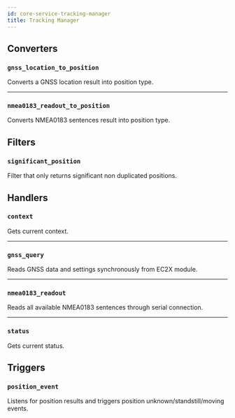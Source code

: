 ```yaml
---
id: core-service-tracking-manager
title: Tracking Manager
---
```


## Converters
### `gnss_location_to_position`

Converts a GNSS location result into position type.


----
### `nmea0183_readout_to_position`

Converts NMEA0183 sentences result into position type.

## Filters
### `significant_position`

Filter that only returns significant non duplicated positions.

## Handlers
### `context`

Gets current context.


----
### `gnss_query`

Reads GNSS data and settings synchronously from EC2X module.


----
### `nmea0183_readout`

Reads all available NMEA0183 sentences through serial connection.


----
### `status`

Gets current status.

## Triggers
### `position_event`

Listens for position results and triggers position unknown/standstill/moving events.
